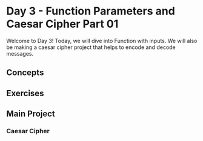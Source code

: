 # Day 3 - Function Parameters and Caesar Cipher Part 01

Welcome to Day 3! Today, we will dive into Function with inputs. We will also be making a caesar cipher project that helps to encode and decode messages.

## Concepts


## Exercises



## Main Project

### Caesar Cipher


